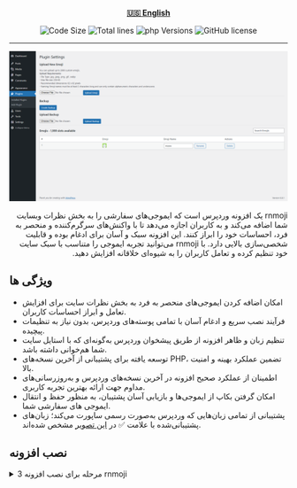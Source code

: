 <div align="center">

[**🇺🇸 English**](../../README.md)

</div>

<p align="center">
  <img src="https://img.shields.io/github/languages/code-size/robonamari/rnmoji?style=flat" alt="Code Size">
  <img src="https://tokei.rs/b1/github/robonamari/rnmoji?style=flat" alt="Total lines">
  <img src="https://img.shields.io/badge/php-%5E8.1-blue" alt="php Versions">
  <img src="https://img.shields.io/github/license/robonamari/rnmoji" alt="GitHub license">
</p>

---

<img src="/.github/banner.png" alt="بنر">

<p dir="rtl">
  rnmoji یک افزونه وردپرس است که ایموجی‌های سفارشی را به بخش نظرات وبسایت شما
  اضافه می‌کند و به کاربران اجازه می‌دهد تا با واکنش‌های سرگرم‌کننده و منحصر به
  فرد، احساسات خود را ابراز کنند. این افزونه سبک و آسان برای ادغام بوده و قابلیت
  شخصی‌سازی بالایی دارد. با rnmoji می‌توانید تجربه ایموجی را متناسب با سبک سایت
  خود تنظیم کرده و تعامل کاربران را به شیوه‌ای خلاقانه افزایش دهید.
</p>

## ویژگی ها

- امکان اضافه کردن ایموجی‌های منحصر به فرد به بخش نظرات سایت برای افزایش تعامل و ابراز احساسات کاربران.
- فرآیند نصب سریع و ادغام آسان با تمامی پوسته‌های وردپرس، بدون نیاز به تنظیمات پیچیده.
- تنظیم زبان و ظاهر افزونه از طریق پیشخوان وردپرس به‌گونه‌ای که با استایل سایت شما هم‌خوانی داشته باشد.
- توسعه یافته برای پشتیبانی از آخرین نسخه‌های PHP، تضمین عملکرد بهینه و امنیت بالا.
- اطمینان از عملکرد صحیح افزونه در آخرین نسخه‌های وردپرس و به‌روزرسانی‌های مداوم جهت ارائه بهترین تجربه کاربری.
- امکان گرفتن بکاپ از ایموجی‌ها و بازیابی آسان پشتیبان، به منظور حفظ و انتقال ایموجی های سفارشی شما.
- پشتیبانی از تمامی زبان‌هایی که وردپرس به‌صورت رسمی ساپورت می‌کند؛ زبان‌های پشتیبانی‌شده با علامت ✅ در [این تصویر](/.github/translate-wordpress-org-2025-05-24.png) مشخص شده‌اند.

## نصب افزونه

<details>
<summary>3 مرحله برای نصب افزونه rnmoji</summary>

### 1. دریافت فایل‌های افزونه

برای دانلود آخرین نسخه افزونه، به صفحه انتشارهای GitHub مراجعه کنید:
🔗 [GitHub Releases](https://github.com/robonamari/rnmoji/releases)

### 2. آپلود در وردپرس و اجرا

وارد پیشخوان وردپرس شوید و از مسیر
افزونه‌ها » افزودن افزونه » بارگذاری افزونه
فایل ZIP افزونه را انتخاب و بارگذاری کنید، سپس آن را نصب و فعال کنید.

### انجام شد!

افزونه شما باید به طور کامل تنظیم شده و آماده اجرا باشد!

</details>
